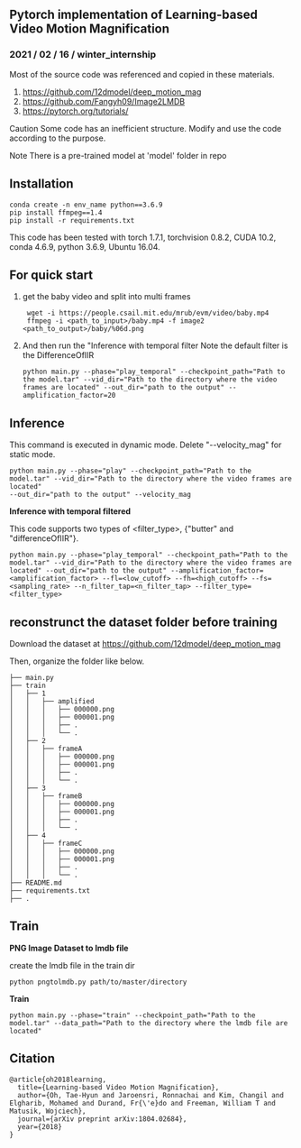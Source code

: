 ## Pytorch implementation of Learning-based Video Motion Magnification
### 2021 / 02 / 16 / winter_internship

Most of the source code was referenced and copied in these materials.
1. https://github.com/12dmodel/deep_motion_mag
2. https://github.com/Fangyh09/Image2LMDB
3. https://pytorch.org/tutorials/

Caution
Some code has an inefficient structure. 
Modify and use the code according to the purpose.

Note
There is a pre-trained model at 'model' folder in repo

## Installation
    conda create -n env_name python==3.6.9
    pip install ffmpeg==1.4
    pip install -r requirements.txt
This code has been tested with torch 1.7.1, torchvision 0.8.2, CUDA 10.2, conda 4.6.9, python 3.6.9, Ubuntu 16.04.

## For quick start
1. get the baby video and split into multi frames

        wget -i https://people.csail.mit.edu/mrub/evm/video/baby.mp4
        ffmpeg -i <path_to_input>/baby.mp4 -f image2 <path_to_output>/baby/%06d.png

2. And then run the "Inference with temporal filter
Note the default filter is the DifferenceOfIIR
      
       python main.py --phase="play_temporal" --checkpoint_path="Path to the model.tar" --vid_dir="Path to the directory where the video frames are located" --out_dir="path to the output" --amplification_factor=20
     

## Inference
This command is executed in dynamic mode. Delete "--velocity_mag" for static mode.

    python main.py --phase="play" --checkpoint_path="Path to the model.tar" --vid_dir="Path to the directory where the video frames are located" 
    --out_dir="path to the output" --velocity_mag


**Inference with temporal filtered**

This code supports two types of <filter_type>, {"butter" and "differenceOfIIR"}.

    python main.py --phase="play_temporal" --checkpoint_path="Path to the model.tar" --vid_dir="Path to the directory where the video frames are located" --out_dir="path to the output" --amplification_factor=<amplification_factor> --fl=<low_cutoff> --fh=<high_cutoff> --fs=<sampling_rate> --n_filter_tap=<n_filter_tap> --filter_type=<filter_type>
    
## reconstrunct the dataset folder before training
Download the dataset at https://github.com/12dmodel/deep_motion_mag

Then, organize the folder like below.

    ├── main.py
    ├── train
    │   ├── 1
    │   │   ├── amplified
    │   │   │   ├── 000000.png
    │   │   │   ├── 000001.png
    │   │   │   ├── .
    │   │   │   └── .
    │   ├── 2   
    │   │   ├── frameA
    │   │   │   ├── 000000.png
    │   │   │   ├── 000001.png
    │   │   │   ├── .
    │   │   │   └── .
    │   ├── 3   
    │   │   ├── frameB
    │   │   │   ├── 000000.png
    │   │   │   ├── 000001.png
    │   │   │   ├── .
    │   │   │   └── .
    │   ├── 4   
    │   │   ├── frameC
    │   │   │   ├── 000000.png
    │   │   │   ├── 000001.png
    │   │   │   ├── .
    │   │   │   └── .
    ├── README.md
    ├── requirements.txt
    ├── .
    

## Train
**PNG Image Dataset to lmdb file**

create the lmdb file in the train dir
        
    python pngtolmdb.py path/to/master/directory

**Train**

    python main.py --phase="train" --checkpoint_path="Path to the model.tar" --data_path="Path to the directory where the lmdb file are located"

    
## Citation
    @article{oh2018learning,
      title={Learning-based Video Motion Magnification},
      author={Oh, Tae-Hyun and Jaroensri, Ronnachai and Kim, Changil and Elgharib, Mohamed and Durand, Fr{\'e}do and Freeman, William T and Matusik, Wojciech},
      journal={arXiv preprint arXiv:1804.02684},
      year={2018}
    }
